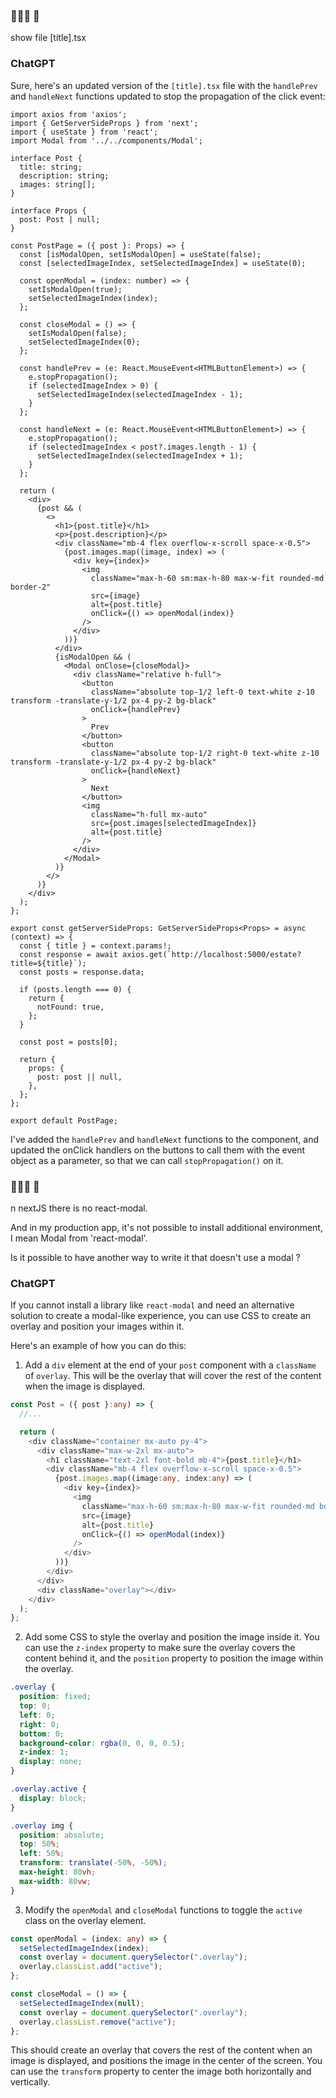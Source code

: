 ### 🙎🏻‍♂️ 💬

show file [title].tsx

### ChatGPT

Sure, here's an updated version of the `[title].tsx` file with the `handlePrev` and `handleNext` functions updated to stop the propagation of the click event:

```tsx
import axios from 'axios';
import { GetServerSideProps } from 'next';
import { useState } from 'react';
import Modal from '../../components/Modal';

interface Post {
  title: string;
  description: string;
  images: string[];
}

interface Props {
  post: Post | null;
}

const PostPage = ({ post }: Props) => {
  const [isModalOpen, setIsModalOpen] = useState(false);
  const [selectedImageIndex, setSelectedImageIndex] = useState(0);

  const openModal = (index: number) => {
    setIsModalOpen(true);
    setSelectedImageIndex(index);
  };

  const closeModal = () => {
    setIsModalOpen(false);
    setSelectedImageIndex(0);
  };

  const handlePrev = (e: React.MouseEvent<HTMLButtonElement>) => {
    e.stopPropagation();
    if (selectedImageIndex > 0) {
      setSelectedImageIndex(selectedImageIndex - 1);
    }
  };

  const handleNext = (e: React.MouseEvent<HTMLButtonElement>) => {
    e.stopPropagation();
    if (selectedImageIndex < post?.images.length - 1) {
      setSelectedImageIndex(selectedImageIndex + 1);
    }
  };

  return (
    <div>
      {post && (
        <>
          <h1>{post.title}</h1>
          <p>{post.description}</p>
          <div className="mb-4 flex overflow-x-scroll space-x-0.5">
            {post.images.map((image, index) => (
              <div key={index}>
                <img
                  className="max-h-60 sm:max-h-80 max-w-fit rounded-md border-2"
                  src={image}
                  alt={post.title}
                  onClick={() => openModal(index)}
                />
              </div>
            ))}
          </div>
          {isModalOpen && (
            <Modal onClose={closeModal}>
              <div className="relative h-full">
                <button
                  className="absolute top-1/2 left-0 text-white z-10 transform -translate-y-1/2 px-4 py-2 bg-black"
                  onClick={handlePrev}
                >
                  Prev
                </button>
                <button
                  className="absolute top-1/2 right-0 text-white z-10 transform -translate-y-1/2 px-4 py-2 bg-black"
                  onClick={handleNext}
                >
                  Next
                </button>
                <img
                  className="h-full mx-auto"
                  src={post.images[selectedImageIndex]}
                  alt={post.title}
                />
              </div>
            </Modal>
          )}
        </>
      )}
    </div>
  );
};

export const getServerSideProps: GetServerSideProps<Props> = async (context) => {
  const { title } = context.params!;
  const response = await axios.get(`http://localhost:5000/estate?title=${title}`);
  const posts = response.data;

  if (posts.length === 0) {
    return {
      notFound: true,
    };
  }

  const post = posts[0];

  return {
    props: {
      post: post || null,
    },
  };
};

export default PostPage;

```

I've added the `handlePrev` and `handleNext` functions to the component, and updated the onClick handlers on the buttons to call them with the event object as a parameter, so that we can call `stopPropagation()` on it.

### 🙎🏻‍♂️ 💬

n nextJS there is no react-modal.

And in my production app, it's not possible to install additional environment, I mean Modal from 'react-modal'.

Is it possible to have another way to write it that doesn't use a modal ?

### ChatGPT

If you cannot install a library like `react-modal` and need an alternative solution to create a modal-like experience, you can use CSS to create an overlay and position your images within it.

Here's an example of how you can do this:

1. Add a `div` element at the end of your `post` component with a `className` of `overlay`. This will be the overlay that will cover the rest of the content when the image is displayed.

```ts
const Post = ({ post }:any) => {
  //...

  return (
    <div className="container mx-auto py-4">
      <div className="max-w-2xl mx-auto">
        <h1 className="text-2xl font-bold mb-4">{post.title}</h1>
        <div className="mb-4 flex overflow-x-scroll space-x-0.5">
          {post.images.map((image:any, index:any) => (
            <div key={index}>
              <img
                className="max-h-60 sm:max-h-80 max-w-fit rounded-md border-2"
                src={image}
                alt={post.title}
                onClick={() => openModal(index)}
              />
            </div>
          ))}
        </div>
      </div>
      <div className="overlay"></div>
    </div>
  );
};
```

2. Add some CSS to style the overlay and position the image inside it. You can use the `z-index` property to make sure the overlay covers the content behind it, and the `position` property to position the image within the overlay.

```css
.overlay {
  position: fixed;
  top: 0;
  left: 0;
  right: 0;
  bottom: 0;
  background-color: rgba(0, 0, 0, 0.5);
  z-index: 1;
  display: none;
}

.overlay.active {
  display: block;
}

.overlay img {
  position: absolute;
  top: 50%;
  left: 50%;
  transform: translate(-50%, -50%);
  max-height: 80vh;
  max-width: 80vw;
}
```

3. Modify the `openModal` and `closeModal` functions to toggle the `active` class on the overlay element.

```ts
const openModal = (index: any) => {
  setSelectedImageIndex(index);
  const overlay = document.querySelector(".overlay");
  overlay.classList.add("active");
};

const closeModal = () => {
  setSelectedImageIndex(null);
  const overlay = document.querySelector(".overlay");
  overlay.classList.remove("active");
};
```

This should create an overlay that covers the rest of the content when an image is displayed, and positions the image in the center of the screen. You can use the `transform` property to center the image both horizontally and vertically.


